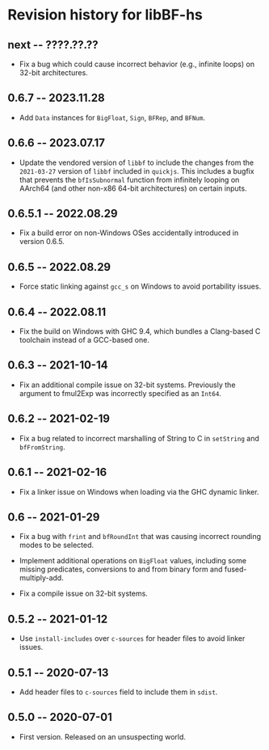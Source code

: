 # Revision history for libBF-hs

## next -- ????.??.??

* Fix a bug which could cause incorrect behavior (e.g., infinite loops) on
  32-bit architectures.

## 0.6.7 -- 2023.11.28

* Add `Data` instances for `BigFloat`, `Sign`, `BFRep`, and `BFNum`.

## 0.6.6 -- 2023.07.17

* Update the vendored version of `libbf` to include the changes from the
  `2021-03-27` version of `libbf` included in `quickjs`. This includes a bugfix
  that prevents the `bfIsSubnormal` function from infinitely looping on AArch64
  (and other non-x86 64-bit architectures) on certain inputs.

## 0.6.5.1 -- 2022.08.29

* Fix a build error on non-Windows OSes accidentally introduced in version
  0.6.5.

## 0.6.5 -- 2022.08.29

* Force static linking against `gcc_s` on Windows to avoid portability issues.

## 0.6.4 -- 2022.08.11

* Fix the build on Windows with GHC 9.4, which bundles a Clang-based C
  toolchain instead of a GCC-based one.

## 0.6.3 -- 2021-10-14

* Fix an additional compile issue on 32-bit systems. Previously
the argument to fmul2Exp was incorrectly specified as an `Int64`.

## 0.6.2 -- 2021-02-19

* Fix a bug related to incorrect marshalling of String to C in
  `setString` and `bfFromString`.

## 0.6.1 -- 2021-02-16

* Fix a linker issue on Windows when loading via the GHC dynamic linker.

## 0.6 -- 2021-01-29

* Fix a bug with `frint` and `bfRoundInt` that was causing incorrect
rounding modes to be selected.

* Implement additional operations on `BigFloat` values, including
some missing predicates, conversions to and from binary form
and fused-multiply-add.

* Fix a compile issue on 32-bit systems.

## 0.5.2 -- 2021-01-12

* Use `install-includes` over `c-sources` for header files to avoid linker
issues.

## 0.5.1 -- 2020-07-13

* Add header files to `c-sources` field to include them in `sdist`.

## 0.5.0 -- 2020-07-01

* First version. Released on an unsuspecting world.
